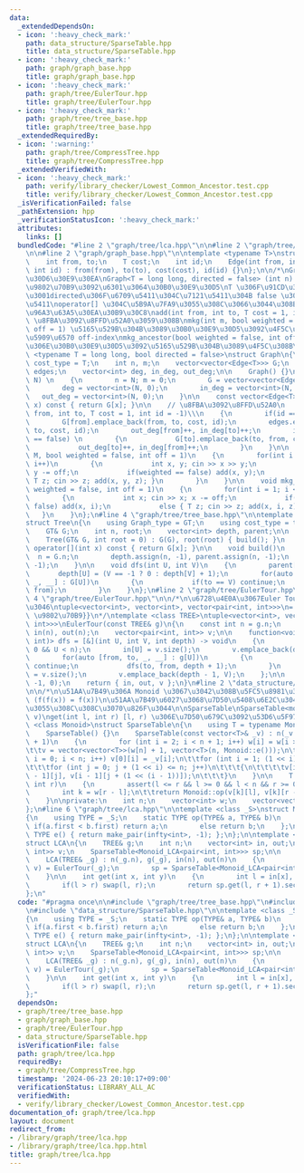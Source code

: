 ```yaml
---
data:
  _extendedDependsOn:
  - icon: ':heavy_check_mark:'
    path: data_structure/SparseTable.hpp
    title: data_structure/SparseTable.hpp
  - icon: ':heavy_check_mark:'
    path: graph/graph_base.hpp
    title: graph/graph_base.hpp
  - icon: ':heavy_check_mark:'
    path: graph/tree/EulerTour.hpp
    title: graph/tree/EulerTour.hpp
  - icon: ':heavy_check_mark:'
    path: graph/tree/tree_base.hpp
    title: graph/tree/tree_base.hpp
  _extendedRequiredBy:
  - icon: ':warning:'
    path: graph/tree/CompressTree.hpp
    title: graph/tree/CompressTree.hpp
  _extendedVerifiedWith:
  - icon: ':heavy_check_mark:'
    path: verify/library_checker/Lowest_Common_Ancestor.test.cpp
    title: verify/library_checker/Lowest_Common_Ancestor.test.cpp
  _isVerificationFailed: false
  _pathExtension: hpp
  _verificationStatusIcon: ':heavy_check_mark:'
  attributes:
    links: []
  bundledCode: "#line 2 \"graph/tree/lca.hpp\"\n\n#line 2 \"graph/tree/tree_base.hpp\"\
    \n\n#line 2 \"graph/graph_base.hpp\"\n\ntemplate <typename T>\nstruct Edge\n{\n\
    \    int from, to;\n    T cost;\n    int id;\n    Edge(int from, int to, T cost,\
    \ int id) : from(from), to(to), cost(cost), id(id) {}\n};\n\n/*\nGraph \u30E9\u30A4\
    \u30D6\u30E9\u30EA\nGraph<T = long long, directed = false> (int n) : n \u500B\u306E\
    \u9802\u70B9\u3092\u6301\u3064\u30B0\u30E9\u30D5\nT \u306F\u91CD\u307F\u306E\u578B\
    \u3001directed\u306F\u6709\u5411\u304C\u7121\u5411\u304B false \u306A\u3089\u7121\
    \u5411\noperator[] \u304C\u5B9A\u7FA9\u3055\u308C\u3066\u3044\u308B G[x] : x \u306E\
    \u96A3\u63A5\u30EA\u30B9\u30C8\nadd(int from, int to, T cost = 1, int id = -1)\
    \ \u8FBA\u3092\u8FFD\u52A0\u3059\u308B\nmkg(int m, bool weighted = false, int\
    \ off = 1) \u5165\u529B\u304B\u3089\u30B0\u30E9\u30D5\u3092\u4F5C\u308B m \u306F\
    \u5909\u6570 off-index\nmkg_ancestor(bool weighted = false, int off = 1) n-1\u8FBA\
    \u306E\u30B0\u30E9\u30D5\u3092\u5165\u529B\u304B\u3089\u4F5C\u308B\n*/\ntemplate\
    \ <typename T = long long, bool directed = false>\nstruct Graph\n{\n    using\
    \ cost_type = T;\n    int n, m;\n    vector<vector<Edge<T>>> G;\n    vector<Edge<T>>\
    \ edges;\n    vector<int> deg, in_deg, out_deg;\n\n    Graph() {}\n    Graph(int\
    \ N) \n    {\n        n = N; m = 0;\n        G = vector<vector<Edge<T>>>(N);\n\
    \        deg = vector<int>(N, 0);\n        in_deg = vector<int>(N, 0);\n     \
    \   out_deg = vector<int>(N, 0);\n    }\n\n    const vector<Edge<T>>& operator[](int\
    \ x) const { return G[x]; }\n\n    // \u8FBA\u3092\u8FFD\u52A0\n    void add(int\
    \ from, int to, T cost = 1, int id = -1)\\\n    {\n        if(id == -1) id = m++;\n\
    \        G[from].emplace_back(from, to, cost, id);\n        edges.emplace_back(from,\
    \ to, cost, id);\n        out_deg[from]++, in_deg[to]++;\n        if(directed\
    \ == false) \n        {\n            G[to].emplace_back(to, from, cost, id);\n\
    \            out_deg[to]++, in_deg[from]++;\n        }\n    }\n\n    void mkg(int\
    \ M, bool weighted = false, int off = 1)\n    {\n        for(int i = 0; i < M;\
    \ i++)\n        {\n            int x, y; cin >> x >> y;\n            x -= off,\
    \ y -= off;\n            if(weighted == false) add(x, y);\n            else {\
    \ T z; cin >> z; add(x, y, z); }\n        }\n    }\n\n    void mkg_ancestor(bool\
    \ weighted = false, int off = 1)\n    {\n        for(int i = 1; i < n; i++)\n\
    \        {\n            int x; cin >> x; x -= off;\n            if(weighted ==\
    \ false) add(x, i);\n            else { T z; cin >> z; add(x, i, z); }\n     \
    \   }\n    }\n};\n#line 4 \"graph/tree/tree_base.hpp\"\n\ntemplate <class GT>\n\
    struct Tree\n{\n    using Graph_type = GT;\n    using cost_type = typename GT::cost_type;\n\
    \    GT& G;\n    int n, root;\n    vector<int> depth, parent;\n\n    Tree() {}\n\
    \    Tree(GT& G, int root = 0) : G(G), root(root) { build(); }\n    const vector<Edge<cost_type>>&\
    \ operator[](int x) const { return G[x]; }\n\n    void build()\n    {\n      \
    \  n = G.n;\n        depth.assign(n, -1), parent.assign(n, -1);\n        dfs(root,\
    \ -1);\n    }\n\n    void dfs(int U, int V)\n    {\n        parent[U] = V;\n \
    \       depth[U] = (V == -1 ? 0 : depth[V] + 1);\n        for(auto [from, to,\
    \ _, __] : G[U])\n        {\n            if(to == V) continue;\n            dfs(to,\
    \ from);\n        }\n    }\n};\n#line 2 \"graph/tree/EulerTour.hpp\"\n\n#line\
    \ 4 \"graph/tree/EulerTour.hpp\"\n\n/*\n\u6728\u4E0A\u3067Euler Tour\u3092\u884C\
    \u3046\ntuple<vector<int>, vector<int>, vector<pair<int, int>>>\n= {in, out, {depth,\
    \ \u9802\u70B9}}\n*/\ntemplate <class TREE>\ntuple<vector<int>, vector<int>, vector<pair<int,\
    \ int>>>\nEulerTour(const TREE& g)\n{\n    const int n = g.n;\n    vector<int>\
    \ in(n), out(n);\n    vector<pair<int, int>> v;\n\n    function<void(int, int,\
    \ int)> dfs = [&](int U, int V, int depth) -> void\n    {\n        assert(U >=\
    \ 0 && U < n);\n        in[U] = v.size();\n        v.emplace_back(depth, U);\n\
    \        for(auto [from, to, _, __] : g[U])\n        {\n            if(to == V)\
    \ continue;\n            dfs(to, from, depth + 1);\n        }\n        out[U]\
    \ = v.size();\n        v.emplace_back(depth - 1, V);\n    };\n\n    dfs(g.root,\
    \ -1, 0);\n    return { in, out, v };\n}\n#line 2 \"data_structure/SparseTable.hpp\"\
    \n\n/*\n\u51AA\u7B49\u306A Monoid \u3067\u3042\u308B\u5FC5\u8981\u304C\u3042\u308B\
    \ (f(f(x)) = f(x))\n\u51AA\u7B49\u6027\u3068\u7D50\u5408\u6E2C\u304C\u6E80\u305F\
    \u3055\u308C\u308C\u3070\u826F\u3044\n\nSparseTable\nSparseTable<monoid>(vector<monoid::TYPE>\
    \ v)\nget(int l, int r) [l, r) \u306E\u7D50\u679C\u3092\u53D6\u5F97\n*/\ntemplate\
    \ <class Monoid>\nstruct SparseTable\n{\n    using T = typename Monoid::TYPE;\n\
    \    SparseTable() {}\n    SparseTable(const vector<T>& _v) : n(_v.size()), w(n\
    \ + 1)\n    {\n        for (int i = 2; i < n + 1; i++) w[i] = w[i >> 1] + 1;\n\
    \t\tv = vector<vector<T>>(w[n] + 1, vector<T>(n, Monoid::e()));\n\t\tfor (int\
    \ i = 0; i < n; i++) v[0][i] = _v[i];\n\t\tfor (int i = 1; (1 << i) <= n; i++)\n\
    \t\t\tfor (int j = 0; j + (1 << i) <= n; j++)\n\t\t\t{\n\t\t\t\tv[i][j] = Monoid::op(v[i\
    \ - 1][j], v[i - 1][j + (1 << (i - 1))]);\n\t\t\t}\n    }\n\n    T get(int l,\
    \ int r)\n    {\n        assert(l <= r && l >= 0 && l < n && r >= 0 && r <= n);\n\
    \        int k = w[r - l];\n\t\treturn Monoid::op(v[k][l], v[k][r - (1 << k)]);\n\
    \    }\n\nprivate:\n    int n;\n    vector<int> w;\n    vector<vector<T>> v;\n\
    };\n#line 6 \"graph/tree/lca.hpp\"\n\ntemplate <class _S>\nstruct Monoid_LCA\n\
    {\n    using TYPE = _S;\n    static TYPE op(TYPE& a, TYPE& b)\n    {\n       \
    \ if(a.first < b.first) return a;\n        else return b;\n    };\n    static\
    \ TYPE e() { return make_pair(infty<int>, -1); };\n};\n\ntemplate <class TREE>\n\
    struct LCA\n{\n    TREE& g;\n    int n;\n    vector<int> in, out;\n    vector<pair<int,\
    \ int>> v;\n    SparseTable<Monoid_LCA<pair<int, int>>> sp;\n\n    LCA() {}\n\
    \    LCA(TREE& _g) : n(_g.n), g(_g), in(n), out(n)\n    {\n        tie(in, out,\
    \ v) = EulerTour(_g);\n        sp = SparseTable<Monoid_LCA<pair<int, int>>>(v);\n\
    \    }\n\n    int get(int x, int y)\n    {\n        int l = in[x], r = in[y];\n\
    \        if(l > r) swap(l, r);\n        return sp.get(l, r + 1).second;\n    }\n\
    };\n"
  code: "#pragma once\n\n#include \"graph/tree/tree_base.hpp\"\n#include \"graph/tree/EulerTour.hpp\"\
    \n#include \"data_structure/SparseTable.hpp\"\n\ntemplate <class _S>\nstruct Monoid_LCA\n\
    {\n    using TYPE = _S;\n    static TYPE op(TYPE& a, TYPE& b)\n    {\n       \
    \ if(a.first < b.first) return a;\n        else return b;\n    };\n    static\
    \ TYPE e() { return make_pair(infty<int>, -1); };\n};\n\ntemplate <class TREE>\n\
    struct LCA\n{\n    TREE& g;\n    int n;\n    vector<int> in, out;\n    vector<pair<int,\
    \ int>> v;\n    SparseTable<Monoid_LCA<pair<int, int>>> sp;\n\n    LCA() {}\n\
    \    LCA(TREE& _g) : n(_g.n), g(_g), in(n), out(n)\n    {\n        tie(in, out,\
    \ v) = EulerTour(_g);\n        sp = SparseTable<Monoid_LCA<pair<int, int>>>(v);\n\
    \    }\n\n    int get(int x, int y)\n    {\n        int l = in[x], r = in[y];\n\
    \        if(l > r) swap(l, r);\n        return sp.get(l, r + 1).second;\n    }\n\
    };"
  dependsOn:
  - graph/tree/tree_base.hpp
  - graph/graph_base.hpp
  - graph/tree/EulerTour.hpp
  - data_structure/SparseTable.hpp
  isVerificationFile: false
  path: graph/tree/lca.hpp
  requiredBy:
  - graph/tree/CompressTree.hpp
  timestamp: '2024-06-23 20:10:17+09:00'
  verificationStatus: LIBRARY_ALL_AC
  verifiedWith:
  - verify/library_checker/Lowest_Common_Ancestor.test.cpp
documentation_of: graph/tree/lca.hpp
layout: document
redirect_from:
- /library/graph/tree/lca.hpp
- /library/graph/tree/lca.hpp.html
title: graph/tree/lca.hpp
---
```

